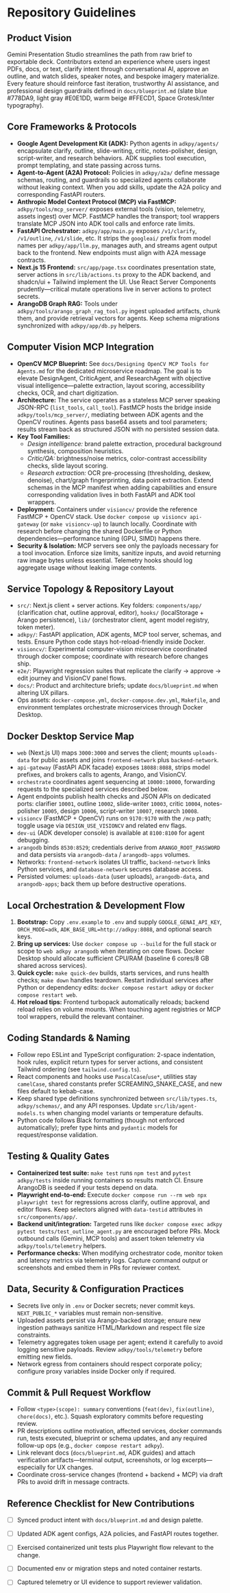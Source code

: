 # Repository Guidelines

## Product Vision
Gemini Presentation Studio streamlines the path from raw brief to exportable deck. Contributors extend an experience where users ingest PDFs, docs, or text, clarify intent through conversational AI, approve an outline, and watch slides, speaker notes, and bespoke imagery materialize. Every feature should reinforce fast iteration, trustworthy AI assistance, and professional design guardrails defined in `docs/blueprint.md` (slate blue #778DA9, light gray #E0E1DD, warm beige #FFECD1, Space Grotesk/Inter typography).

## Core Frameworks & Protocols
- **Google Agent Development Kit (ADK):** Python agents in `adkpy/agents/` encapsulate clarify, outline, slide-writing, critic, notes-polisher, design, script-writer, and research behaviors. ADK supplies tool execution, prompt templating, and state passing across turns.
- **Agent-to-Agent (A2A) Protocol:** Policies in `adkpy/a2a/` define message schemas, routing, and guardrails so specialized agents collaborate without leaking context. When you add skills, update the A2A policy and corresponding FastAPI routers.
- **Anthropic Model Context Protocol (MCP) via FastMCP:** `adkpy/tools/mcp_server/` exposes external tools (vision, telemetry, assets ingest) over MCP. FastMCP handles the transport; tool wrappers translate MCP JSON into ADK tool calls and enforce rate limits.
- **FastAPI Orchestrator:** `adkpy/app/main.py` exposes `/v1/clarify`, `/v1/outline`, `/v1/slide`, etc. It strips the `googleai/` prefix from model names per `adkpy/app/llm.py`, manages auth, and streams agent output back to the frontend. New endpoints must align with A2A message contracts.
- **Next.js 15 Frontend:** `src/app/page.tsx` coordinates presentation state, server actions in `src/lib/actions.ts` proxy to the ADK backend, and shadcn/ui + Tailwind implement the UI. Use React Server Components prudently—critical mutate operations live in server actions to protect secrets.
- **ArangoDB Graph RAG:** Tools under `adkpy/tools/arango_graph_rag_tool.py` ingest uploaded artifacts, chunk them, and provide retrieval vectors for agents. Keep schema migrations synchronized with `adkpy/app/db.py` helpers.

## Computer Vision MCP Integration
- **OpenCV MCP Blueprint:** See `docs/Designing OpenCV MCP Tools for Agents.md` for the dedicated microservice roadmap. The goal is to elevate DesignAgent, CriticAgent, and ResearchAgent with objective visual intelligence—palette extraction, layout scoring, accessibility checks, OCR, and chart digitization.
- **Architecture:** The service operates as a stateless MCP server speaking JSON-RPC (`list_tools`, `call_tool`). FastMCP hosts the bridge inside `adkpy/tools/mcp_server/`, mediating between ADK agents and the OpenCV routines. Agents pass base64 assets and tool parameters; results stream back as structured JSON with no persisted session data.
- **Key Tool Families:**
  - *Design intelligence:* brand palette extraction, procedural background synthesis, composition heuristics.
  - *Critic/QA:* brightness/noise metrics, color-contrast accessibility checks, slide layout scoring.
  - *Research extraction:* OCR pre-processing (thresholding, deskew, denoise), chart/graph fingerprinting, data point extraction.
  Extend schemas in the MCP manifest when adding capabilities and ensure corresponding validation lives in both FastAPI and ADK tool wrappers.
- **Deployment:** Containers under `visioncv/` provide the reference FastMCP + OpenCV stack. Use `docker compose up visioncv api-gateway` (or `make visioncv-up`) to launch locally. Coordinate with research before changing the shared Dockerfile or Python dependencies—performance tuning (GPU, SIMD) happens there.
- **Security & Isolation:** MCP servers see only the payloads necessary for a tool invocation. Enforce size limits, sanitize inputs, and avoid returning raw image bytes unless essential. Telemetry hooks should log aggregate usage without leaking image contents.

## Service Topology & Repository Layout
- `src/`: Next.js client + server actions. Key folders: `components/app/` (clarification chat, outline approval, editor), `hooks/` (localStorage + Arango persistence), `lib/` (orchestrator client, agent model registry, token meter).
- `adkpy/`: FastAPI application, ADK agents, MCP tool server, schemas, and tests. Ensure Python code stays hot-reload-friendly inside Docker.
- `visioncv/`: Experimental computer-vision microservice coordinated through docker compose; coordinate with research before changes ship.
- `e2e/`: Playwright regression suites that replicate the clarify -> approve -> edit journey and VisionCV panel flows.
- `docs/`: Product and architecture briefs; update `docs/blueprint.md` when altering UX pillars.
- Ops assets: `docker-compose.yml`, `docker-compose.dev.yml`, `Makefile`, and environment templates orchestrate microservices through Docker Desktop.

## Docker Desktop Service Map
- `web` (Next.js UI) maps `3000:3000` and serves the client; mounts `uploads-data` for public assets and joins `frontend-network` plus `backend-network`.
- `api-gateway` (FastAPI ADK facade) exposes `18088:8088`, strips model prefixes, and brokers calls to agents, Arango, and VisionCV.
- `orchestrate` coordinates agent sequencing at `10000:10000`, forwarding requests to the specialized services described below.
- Agent endpoints publish health checks and JSON APIs on dedicated ports: clarifier `10001`, outline `10002`, slide-writer `10003`, critic `10004`, notes-polisher `10005`, design `10006`, script-writer `10007`, research `10008`.
- `visioncv` (FastMCP + OpenCV) runs on `9170:9170` with the `/mcp` path; toggle usage via `DESIGN_USE_VISIONCV` and related env flags.
- `dev-ui` (ADK developer console) is available at `8100:8100` for agent debugging.
- `arangodb` binds `8530:8529`; credentials derive from `ARANGO_ROOT_PASSWORD` and data persists via `arangodb-data` / `arangodb-apps` volumes.
- Networks: `frontend-network` isolates UI traffic, `backend-network` links Python services, and `database-network` secures database access.
- Persisted volumes: `uploads-data` (user uploads), `arangodb-data`, and `arangodb-apps`; back them up before destructive operations.
## Local Orchestration & Development Flow
1. **Bootstrap:** Copy `.env.example` to `.env` and supply `GOOGLE_GENAI_API_KEY`, `ORCH_MODE=adk`, `ADK_BASE_URL=http://adkpy:8088`, and optional search keys.
2. **Bring up services:** Use `docker compose up --build` for the full stack or scope to `web adkpy arangodb` when iterating on core flows. Docker Desktop should allocate sufficient CPU/RAM (baseline 6 cores/8 GB shared across services).
3. **Quick cycle:** `make quick-dev` builds, starts services, and runs health checks; `make down` handles teardown. Restart individual services after Python or dependency edits: `docker compose restart adkpy` or `docker compose restart web`.
4. **Hot reload tips:** Frontend turbopack automatically reloads; backend reload relies on volume mounts. When touching agent registries or MCP tool wrappers, rebuild the relevant container.

## Coding Standards & Naming
- Follow repo ESLint and TypeScript configuration: 2-space indentation, hook rules, explicit return types for server actions, and consistent Tailwind ordering (see `tailwind.config.ts`).
- React components and hooks use `PascalCase`/`use*`, utilities stay `camelCase`, shared constants prefer SCREAMING_SNAKE_CASE, and new files default to kebab-case.
- Keep shared type definitions synchronized between `src/lib/types.ts`, `adkpy/schemas/`, and any API responses. Update `src/lib/agent-models.ts` when changing model variants or temperature defaults.
- Python code follows Black formatting (though not enforced automatically); prefer type hints and `pydantic` models for request/response validation.

## Testing & Quality Gates
- **Containerized test suite:** `make test` runs `npm test` and `pytest adkpy/tests` inside running containers so results match CI. Ensure ArangoDB is seeded if your tests depend on data.
- **Playwright end-to-end:** Execute `docker compose run --rm web npx playwright test` for regressions across clarify, outline approval, and editor flows. Keep selectors aligned with `data-testid` attributes in `src/components/app/`.
- **Backend unit/integration:** Targeted runs like `docker compose exec adkpy pytest tests/test_outline_agent.py` are encouraged before PRs. Mock outbound calls (Gemini, MCP tools) and assert token telemetry via `adkpy/tools/telemetry` helpers.
- **Performance checks:** When modifying orchestrator code, monitor token and latency metrics via telemetry logs. Capture command output or screenshots and embed them in PRs for reviewer context.

## Data, Security & Configuration Practices
- Secrets live only in `.env` or Docker secrets; never commit keys. `NEXT_PUBLIC_*` variables must remain non-sensitive.
- Uploaded assets persist via Arango-backed storage; ensure new ingestion pathways sanitize HTML/Markdown and respect file size constraints.
- Telemetry aggregates token usage per agent; extend it carefully to avoid logging sensitive payloads. Review `adkpy/tools/telemetry` before emitting new fields.
- Network egress from containers should respect corporate policy; configure proxy variables inside Docker only if required.

## Commit & Pull Request Workflow
- Follow `<type>(scope): summary` conventions (`feat(dev)`, `fix(outline)`, `chore(docs)`, etc.). Squash exploratory commits before requesting review.
- PR descriptions outline motivation, affected services, docker commands run, tests executed, blueprint or schema updates, and any required follow-up ops (e.g., `docker compose restart adkpy`).
- Link relevant docs (`docs/blueprint.md`, ADK guides) and attach verification artifacts—terminal output, screenshots, or log excerpts—especially for UX changes.
- Coordinate cross-service changes (frontend + backend + MCP) via draft PRs to avoid drift in message contracts.

## Reference Checklist for New Contributions
- [ ] Synced product intent with `docs/blueprint.md` and design palette.
- [ ] Updated ADK agent configs, A2A policies, and FastAPI routes together.
- [ ] Exercised containerized unit tests plus Playwright flow relevant to the change.
- [ ] Documented env or migration steps and noted container restarts.
- [ ] Captured telemetry or UI evidence to support reviewer validation.


